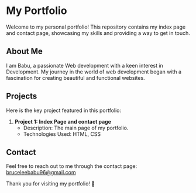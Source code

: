 # My Portfolio

Welcome to my personal portfolio! This repository contains my index page and contact page, showcasing my skills and providing a way to get in touch.


## About Me

I am Babu, a passionate Web development with a keen interest in Development. My journey in the world of web development began with a fascination for creating beautiful and functional websites.

## Projects

Here is the key project featured in this portfolio:

1. **Project 1: Index Page and contact page**
   - Description: The main page of my portfolio.
   - Technologies Used: HTML, CSS


## Contact

Feel free to reach out to me through the contact page:
bruceleebabu96@gmail.com

Thank you for visiting my portfolio! 🚀
